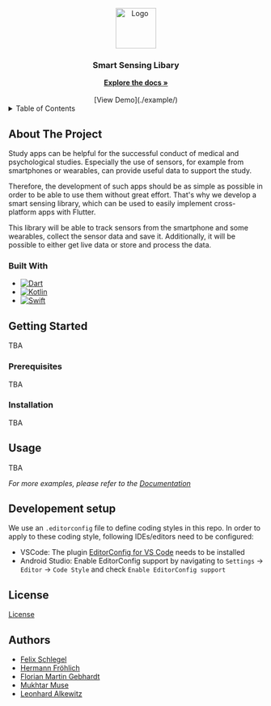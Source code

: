 
<!-- PROJECT LOGO -->
<br />
<div align="center">
  <a>
    <img src="https://cdn-images-1.medium.com/max/1200/1*5-aoK8IBmXve5whBQM90GA.png" alt="Logo" width="80" height="80">
  </a>
<h3 align="center">Smart Sensing Libary</h3>
<a href="https://gitlab.uni-ulm.de/groups/se-anwendungsprojekt-22-23/-/wikis/home"><strong>Explore the docs »</strong></a>
    <br />
    <br />
    [View Demo](./example/)


</div>

<!-- TABLE OF CONTENTS -->
<details>
  <summary>Table of Contents</summary>
  <ol>
    <li>
      <a href="#about-the-project">About The Project</a>
      <ul>
        <li><a href="#built-with">Built With</a></li>
      </ul>
    </li>
    <li>
      <a href="#getting-started">Getting Started</a>
      <ul>
        <li><a href="#prerequisites">Prerequisites</a></li>
        <li><a href="#installation">Installation</a></li>
      </ul>
    </li>
    <li><a href="#usage">Usage</a></li>
    <li><a href="#developement-setup">Developement Setup</a></li>
    <li><a href="#license">License</a></li>
    <li><a href="#contact">Authors</a></li>
  </ol>
</details>



<!-- ABOUT THE PROJECT -->
## About The Project



Study apps can be helpful for the successful conduct of medical and psychological studies.
Especially the use of sensors, for example from smartphones or wearables, can provide useful data to support the study.

Therefore, the development of such apps should be as simple as possible in order to be able to use them without great effort.
That's why we develop a smart sensing library, which can be used to easily implement cross-platform apps with Flutter.

This library will be able to track sensors from the smartphone and some wearables, collect the sensor data and save it.
Additionally, it will be possible to either get live data or store and process the data.



### Built With

* [![Dart][Dart]][Dart]
* [![Kotlin][Kotlin]][Kotlin]
* [![Swift][Swift]][Swift]



<!-- GETTING STARTED -->
## Getting Started
TBA

### Prerequisites
TBA

### Installation
TBA



<!-- USAGE EXAMPLES -->
## Usage

TBA

_For more examples, please refer to the [Documentation](https://gitlab.uni-ulm.de/se-anwendungsprojekt-22-23/documentation)_



<!-- Developement setup-->
## Developement setup

We use an `.editorconfig` file to define coding styles in this repo.
In order to apply to these coding style, following IDEs/editors need to be configured:
- VSCode: The plugin [EditorConfig for VS Code](https://marketplace.visualstudio.com/items?itemName=EditorConfig.EditorConfig) needs to be installed
- Android Studio: Enable EditorConfig support by navigating to `Settings` -> `Editor` -> `Code Style` and check `Enable EditorConfig support`


<!-- LICENSE -->
## License
[License](./LICENSE)

<!-- Authors -->
## Authors

- [Felix Schlegel](@npz16)
- [Hermann Fröhlich](@xhw97)
- [Florian Martin Gebhardt](@nck73)
- [Mukhtar Muse](@tca87)
- [Leonhard Alkewitz](@kjy97)

<!-- MARKDOWN LINKS & IMAGES -->
<!-- https://www.markdownguide.org/basic-syntax/#reference-style-links -->

[Dart]: https://img.shields.io/badge/dart-%230175C2.svg?style=for-the-badge&logo=dart&logoColor=white
[Kotlin]: https://img.shields.io/badge/kotlin-%237F52FF.svg?style=for-the-badge&logo=kotlin&logoColor=white
[Swift]: https://img.shields.io/badge/swift-F54A2A?style=for-the-badge&logo=swift&logoColor=white


